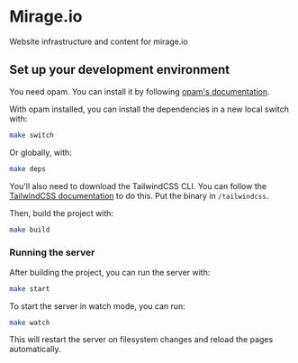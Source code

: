 # Mirage.io

Website infrastructure and content for mirage.io

## Set up your development environment

You need opam. You can install it by following [opam's documentation](https://opam.ocaml.org/doc/Install.html).

With opam installed, you can install the dependencies in a new local switch with:

```bash
make switch
```

Or globally, with:

```bash
make deps
```

You'll also need to download the TailwindCSS CLI. You can follow the [TailwindCSS documentation](https://tailwindcss.com/blog/standalone-cli#get-started) to do this. Put the binary in `/tailwindcss`.

Then, build the project with:

```bash
make build
```

### Running the server

After building the project, you can run the server with:

```bash
make start
```

To start the server in watch mode, you can run:

```bash
make watch
```

This will restart the server on filesystem changes and reload the pages automatically.
